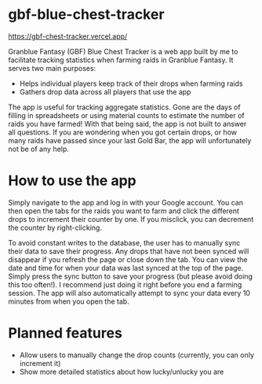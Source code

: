 # gbf-blue-chest-tracker

https://gbf-chest-tracker.vercel.app/

Granblue Fantasy (GBF) Blue Chest Tracker is a web app built by me to facilitate tracking statistics when farming raids in Granblue Fantasy. It serves two main purposes:

* Helps individual players keep track of their drops when farming raids
* Gathers drop data across all players that use the app

The app is useful for tracking aggregate statistics. Gone are the days of filling in spreadsheets or using material counts to estimate the number of raids you have farmed! With that being said, the app is not built to answer all questions. If you are wondering when you got certain drops, or how many raids have passed since your last Gold Bar, the app will unfortunately not be of any help.

# How to use the app

Simply navigate to the app and log in with your Google account. You can then open the tabs for the raids you want to farm and click the different drops to increment their counter by one. If you misclick, you can decrement the counter by right-clicking.

To avoid constant writes to the database, the user has to manually sync their data to save their progress. Any drops that have not been synced will disappear if you refresh the page or close down the tab. You can view the date and time for when your data was last synced at the top of the page. Simply press the sync button to save your progress (but please avoid doing this too often!). I recommend just doing it right before you end a farming session. The app will also automatically attempt to sync your data every 10 minutes from when you open the tab. 

# Planned features

* Allow users to manually change the drop counts (currently, you can only increment it)
* Show more detailed statistics about how lucky/unlucky you are 
